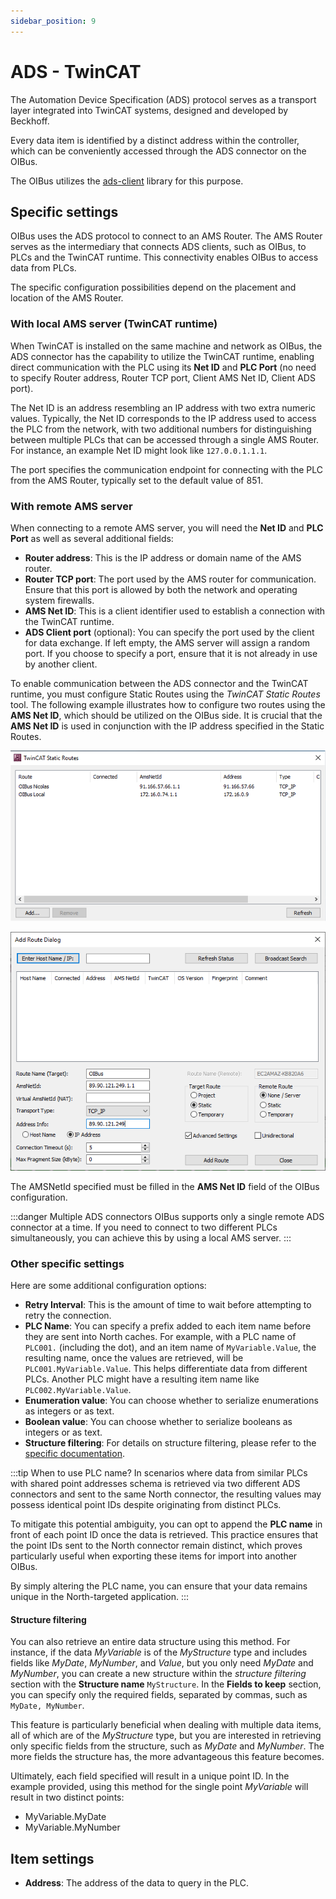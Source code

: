 ```yaml
---
sidebar_position: 9
---
```


# ADS - TwinCAT
The Automation Device Specification (ADS) protocol serves as a transport layer integrated into TwinCAT systems, designed 
and developed by Beckhoff.

Every data item is identified by a distinct address within the controller, which can be conveniently accessed through 
the ADS connector on the OIBus.

The OIBus utilizes the [ads-client](https://github.com/jisotalo/ads-client) library for this purpose.

## Specific settings
OIBus uses the ADS protocol to connect to an AMS Router. The AMS Router serves as the intermediary that connects ADS clients, 
such as OIBus, to PLCs and the TwinCAT runtime. This connectivity enables OIBus to access data from PLCs.

The specific configuration possibilities depend on the placement and location of the AMS Router.

### With local AMS server (TwinCAT runtime)
When TwinCAT is installed on the same machine and network as OIBus, the ADS connector has the capability to utilize the 
TwinCAT runtime, enabling direct communication with the PLC using its **Net ID** and **PLC Port** (no need to specify Router 
address, Router TCP port, Client AMS Net ID, Client ADS port).

The Net ID is an address resembling an IP address with two extra numeric values. Typically, the Net ID corresponds to 
the IP address used to access the PLC from the network, with two additional numbers for distinguishing between multiple 
PLCs that can be accessed through a single AMS Router. For instance, an example Net ID might look like `127.0.0.1.1.1`.

The port specifies the communication endpoint for connecting with the PLC from the AMS Router, typically set to the default 
value of 851.

### With remote AMS server
When connecting to a remote AMS server, you will need the **Net ID** and **PLC Port** as well as several additional fields:
- **Router address**: This is the IP address or domain name of the AMS router.
- **Router TCP port**: The port used by the AMS router for communication. Ensure that this port is allowed by both the 
network and operating system firewalls.
- **AMS Net ID**: This is a client identifier used to establish a connection with the TwinCAT runtime.
- **ADS Client port** (optional): You can specify the port used by the client for data exchange. If left empty, the AMS 
server will assign a random port. If you choose to specify a port, ensure that it is not already in use by another client.

To enable communication between the ADS connector and the TwinCAT runtime, you must configure Static Routes using the 
_TwinCAT Static Routes_ tool. The following example illustrates how to configure two routes using the **AMS Net ID**, which 
should be utilized on the OIBus side. It is crucial that the **AMS Net ID** is used in conjunction with the IP address
specified in the Static Routes.

![TwinCAT Static Routes tool](../../../static/img/guide/south/ads/installation-ads-distant.png)

![Add a TwinCAT Static Route](../../../static/img/guide/south/ads/routes.png)

The AMSNetId specified must be filled in the **AMS Net ID** field of the OIBus configuration.

:::danger Multiple ADS connectors
OIBus supports only a single remote ADS connector at a time. If you need to connect to two different PLCs simultaneously, 
you can achieve this by using a local AMS server.
:::

### Other specific settings
Here are some additional configuration options:
- **Retry Interval**: This is the amount of time to wait before attempting to retry the connection.
- **PLC Name**: You can specify a prefix added to each item name before they are sent into North caches. For example, 
with a PLC name of `PLC001.` (including the dot), and an item name of `MyVariable.Value`, the resulting name, once the 
values are retrieved, will be `PLC001.MyVariable.Value`. This helps differentiate data from different PLCs. Another PLC 
might have a resulting item name like `PLC002.MyVariable.Value`.
- **Enumeration value**: You can choose whether to serialize enumerations as integers or as text.
- **Boolean value**: You can choose whether to serialize booleans as integers or as text.
- **Structure filtering**: For details on structure filtering, please refer to the [specific documentation](#data-structures).


:::tip When to use PLC name?
In scenarios where data from similar PLCs with shared point addresses schema is retrieved via two different ADS connectors 
and sent to the same North connector, the resulting values may possess identical point IDs despite originating from distinct 
PLCs.

To mitigate this potential ambiguity, you can opt to append the **PLC name** in front of each point ID once the data is 
retrieved. This practice ensures that the point IDs sent to the North connector remain distinct, which proves particularly 
useful when exporting these items for import into another OIBus. 

By simply altering the PLC name, you can ensure that your data remains unique in the North-targeted application.
:::

#### Structure filtering
You can also retrieve an entire data structure using this method. For instance, if the data _MyVariable_ is of the
_MyStructure_ type and includes fields like _MyDate_, _MyNumber_, and _Value_, but you only need _MyDate_ and
_MyNumber_, you can create a new structure within the _structure filtering_ section with the **Structure name**
`MyStructure`. 
In the **Fields to keep** section, you can specify only the required fields, separated by commas, such as `MyDate, MyNumber`.

This feature is particularly beneficial when dealing with multiple data items, all of which are of the _MyStructure_ type, 
but you are interested in retrieving only specific fields from the structure, such as _MyDate_ and _MyNumber_. The more
fields the structure has, the more advantageous this feature becomes.

Ultimately, each field specified will result in a unique point ID. In the example provided, using this method for the 
single point _MyVariable_ will result in two distinct points:
- MyVariable.MyDate
- MyVariable.MyNumber

## Item settings
- **Address**: The address of the data to query in the PLC.